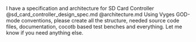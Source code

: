  I have a specification and architecture for SD Card Controller @sd_card_controller_design_spec.md @architecture.md  Using Vyges GOD-mode conventions, please create all the structure, needed source code files, documentation, cocotb based test benches and everything. Let me know if you need anything else.

